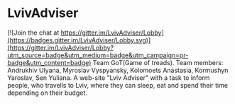 # LvivAdviser

[![Join the chat at https://gitter.im/LvivAdviser/Lobby](https://badges.gitter.im/LvivAdviser/Lobby.svg)](https://gitter.im/LvivAdviser/Lobby?utm_source=badge&utm_medium=badge&utm_campaign=pr-badge&utm_content=badge)
Team GoT(Game of treads). Team members: Andrukhiv Ulyana, Myroslav Vyspyansky, Kolomoets Anastasia, Kormushyn Yaroslav, Sen Yuliana.  A web-site "Lviv Adviser" with a task to inform people, who travells to Lviv, where they can sleep, eat and spend their time depending on their budget.
